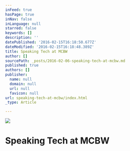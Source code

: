 ```yaml
---
inFeed: true
hasPage: true
inNav: false
inLanguage: null
starred: false
keywords: []
description: ''
datePublished: '2016-02-15T16:18:50.677Z'
dateModified: '2016-02-15T16:18:48.389Z'
title: Speaking Tech at MCBW
author: []
sourcePath: _posts/2016-02-06-speaking-tech-at-mcbw.md
published: true
authors: []
publisher:
  name: null
  domain: null
  url: null
  favicon: null
url: speaking-tech-at-mcbw/index.html
_type: Article

---
```

![](https://the-grid-user-content.s3-us-west-2.amazonaws.com/27fd35af-11e2-4f0b-8894-bcc78c3ec85b.jpg)

# Speaking Tech at MCBW